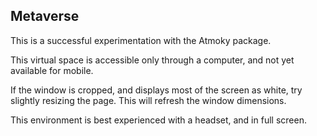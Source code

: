 ## Metaverse

This is a successful experimentation with the Atmoky package.

This virtual space is accessible only through a computer, and not yet available for mobile.

If the window is cropped, and displays most of the screen as white, try slightly resizing the page. This will refresh the window dimensions.

This environment is best experienced with a headset, and in full screen.
